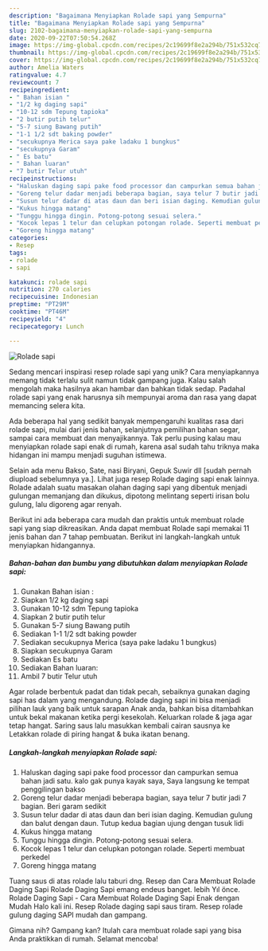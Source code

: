 ```yaml
---
description: "Bagaimana Menyiapkan Rolade sapi yang Sempurna"
title: "Bagaimana Menyiapkan Rolade sapi yang Sempurna"
slug: 2102-bagaimana-menyiapkan-rolade-sapi-yang-sempurna
date: 2020-09-22T07:50:54.268Z
image: https://img-global.cpcdn.com/recipes/2c19699f8e2a294b/751x532cq70/rolade-sapi-foto-resep-utama.jpg
thumbnail: https://img-global.cpcdn.com/recipes/2c19699f8e2a294b/751x532cq70/rolade-sapi-foto-resep-utama.jpg
cover: https://img-global.cpcdn.com/recipes/2c19699f8e2a294b/751x532cq70/rolade-sapi-foto-resep-utama.jpg
author: Amelia Waters
ratingvalue: 4.7
reviewcount: 7
recipeingredient:
- " Bahan isian "
- "1/2 kg daging sapi"
- "10-12 sdm Tepung tapioka"
- "2 butir putih telur"
- "5-7 siung Bawang putih"
- "1-1 1/2 sdt baking powder"
- "secukupnya Merica saya pake ladaku 1 bungkus"
- "secukupnya Garam"
- " Es batu"
- " Bahan luaran"
- "7 butir Telur utuh"
recipeinstructions:
- "Haluskan daging sapi pake food processor dan campurkan semua bahan jadi satu. kalo gak punya kayak saya, Saya langsung ke tempat penggilingan bakso"
- "Goreng telur dadar menjadi beberapa bagian, saya telur 7 butir jadi 7 bagian. Beri garam sedikit"
- "Susun telur dadar di atas daun dan beri isian daging. Kemudian gulung dan balut dengan daun. Tutup kedua bagian ujung dengan tusuk lidi"
- "Kukus hingga matang"
- "Tunggu hingga dingin. Potong-potong sesuai selera."
- "Kocok lepas 1 telur dan celupkan potongan rolade. Seperti membuat perkedel"
- "Goreng hingga matang"
categories:
- Resep
tags:
- rolade
- sapi

katakunci: rolade sapi 
nutrition: 270 calories
recipecuisine: Indonesian
preptime: "PT29M"
cooktime: "PT46M"
recipeyield: "4"
recipecategory: Lunch

---
```



![Rolade sapi](https://img-global.cpcdn.com/recipes/2c19699f8e2a294b/751x532cq70/rolade-sapi-foto-resep-utama.jpg)

Sedang mencari inspirasi resep rolade sapi yang unik? Cara menyiapkannya memang tidak terlalu sulit namun tidak gampang juga. Kalau salah mengolah maka hasilnya akan hambar dan bahkan tidak sedap. Padahal rolade sapi yang enak harusnya sih mempunyai aroma dan rasa yang dapat memancing selera kita.

Ada beberapa hal yang sedikit banyak mempengaruhi kualitas rasa dari rolade sapi, mulai dari jenis bahan, selanjutnya pemilihan bahan segar, sampai cara membuat dan menyajikannya. Tak perlu pusing kalau mau menyiapkan rolade sapi enak di rumah, karena asal sudah tahu triknya maka hidangan ini mampu menjadi suguhan istimewa.

Selain ada menu Bakso, Sate, nasi Biryani, Gepuk Suwir dll [sudah pernah diupload sebelumnya ya.]. Lihat juga resep Rolade daging sapi enak lainnya. Rolade adalah suatu masakan olahan daging sapi yang dibentuk menjadi gulungan memanjang dan dikukus, dipotong melintang seperti irisan bolu gulung, lalu digoreng agar renyah.


Berikut ini ada beberapa cara mudah dan praktis untuk membuat rolade sapi yang siap dikreasikan. Anda dapat membuat Rolade sapi memakai 11 jenis bahan dan 7 tahap pembuatan. Berikut ini langkah-langkah untuk menyiapkan hidangannya.

<!--inarticleads1-->

##### Bahan-bahan dan bumbu yang dibutuhkan dalam menyiapkan Rolade sapi:

1. Gunakan  Bahan isian :
1. Siapkan 1/2 kg daging sapi
1. Gunakan 10-12 sdm Tepung tapioka
1. Siapkan 2 butir putih telur
1. Gunakan 5-7 siung Bawang putih
1. Sediakan 1-1 1/2 sdt baking powder
1. Sediakan secukupnya Merica (saya pake ladaku 1 bungkus)
1. Siapkan secukupnya Garam
1. Sediakan  Es batu
1. Sediakan  Bahan luaran:
1. Ambil 7 butir Telur utuh


Agar rolade berbentuk padat dan tidak pecah, sebaiknya gunakan daging sapi has dalam yang mengandung. Rolade daging sapi ini bisa menjadi pilihan lauk yang baik untuk sarapan Anak anda, bahkan bisa ditambahkan untuk bekal makanan ketika pergi kesekolah. Keluarkan rolade &amp; jaga agar tetap hangat. Saring saus lalu masukkan kembali cairan sausnya ke Letakkan rolade di piring hangat &amp; buka ikatan benang. 

<!--inarticleads2-->

##### Langkah-langkah menyiapkan Rolade sapi:

1. Haluskan daging sapi pake food processor dan campurkan semua bahan jadi satu. kalo gak punya kayak saya, Saya langsung ke tempat penggilingan bakso
1. Goreng telur dadar menjadi beberapa bagian, saya telur 7 butir jadi 7 bagian. Beri garam sedikit
1. Susun telur dadar di atas daun dan beri isian daging. Kemudian gulung dan balut dengan daun. Tutup kedua bagian ujung dengan tusuk lidi
1. Kukus hingga matang
1. Tunggu hingga dingin. Potong-potong sesuai selera.
1. Kocok lepas 1 telur dan celupkan potongan rolade. Seperti membuat perkedel
1. Goreng hingga matang


Tuang saus di atas rolade lalu taburi dng. Resep dan Cara Membuat Rolade Daging Sapi Rolade Daging Sapi emang endeus banget. lebih Yıl önce. Rolade Daging Sapi - Cara Membuat Rolade Daging Sapi Enak dengan Mudah Halo kali ini. Resep Rolade daging sapi saus tiram. Resep rolade gulung daging SAPI mudah dan gampang. 

Gimana nih? Gampang kan? Itulah cara membuat rolade sapi yang bisa Anda praktikkan di rumah. Selamat mencoba!
